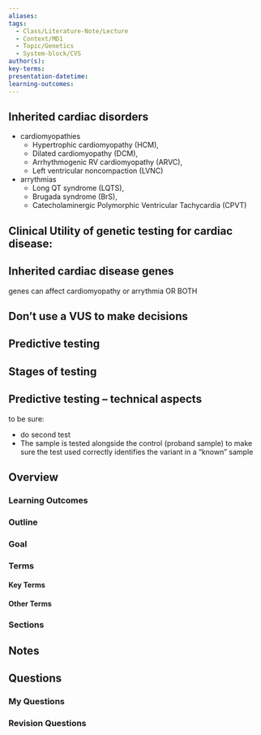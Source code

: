 ```yaml
---
aliases: 
tags:
  - Class/Literature-Note/Lecture
  - Context/MD1
  - Topic/Genetics
  - System-block/CVS
author(s): 
key-terms: 
presentation-datetime: 
learning-outcomes:
---
```



## Inherited cardiac disorders
- cardiomyopathies
	- Hypertrophic cardiomyopathy (HCM), 
	- Dilated cardiomyopathy (DCM),
	- Arrhythmogenic RV cardiomyopathy (ARVC), 
	- Left ventricular noncompaction (LVNC)
- arrythmias
	- Long QT syndrome (LQTS), 
	- Brugada syndrome (BrS), 
	- Catecholaminergic Polymorphic Ventricular Tachycardia (CPVT)

## Clinical Utility of genetic testing for cardiac disease:


## Inherited cardiac disease genes
genes can affect cardiomyopathy or arrythmia OR BOTH

## Don’t use a VUS to make decisions

## Predictive testing
## Stages of testing
## Predictive testing – technical aspects

to be sure:
- do second test
- The sample is tested alongside the control (proband sample) to make sure the test used correctly identifies the variant in a “known” sample
## Overview
### Learning Outcomes

### Outline

### Goal

### Terms
#### Key Terms

#### Other Terms

### Sections


## Notes


## Questions

### My Questions
### Revision Questions




